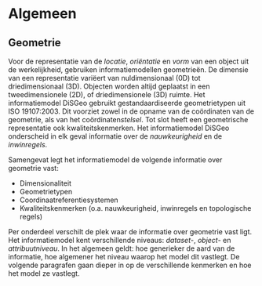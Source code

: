 # Algemeen

## Geometrie

Voor de representatie van de _locatie_, _oriëntatie_ en _vorm_ van een object uit de werkelijkheid, gebruiken informatiemodellen geometrieën. De dimensie van een representatie variëert van nuldimensionaal (0D) tot driedimensionaal (3D). Objecten worden altijd geplaatst in een tweedimensionele (2D), of driedimensionele (3D) ruimte. Het informatiemodel DiSGeo gebruikt gestandaardiseerde geometrietypen uit ISO 19107:2003. Dit voorziet zowel in de opname van de coördinaten van de geometrie, als van het coördinaten<i>stelsel</i>. Tot slot heeft een geometrische representatie ook kwaliteitskenmerken. Het informatiemodel DiSGeo onderscheid in elk geval informatie over de _nauwkeurigheid_ en de _inwinregels_.

Samengevat legt het informatiemodel de volgende informatie over geometrie vast:

 - Dimensionaliteit
 - Geometrietypen
 - Coordinaatreferentiesystemen
 - Kwaliteitskenmerken (o.a. nauwkeurigheid, inwinregels en topologische regels)

Per onderdeel verschilt de plek waar de informatie over geometrie vast ligt. Het informatiemodel kent verschillende niveaus: _dataset_-, _object_- en _attribuutniveau_. In het algemeen geldt: hoe generieker de aard van de informatie, hoe algemener het niveau waarop het model dit vastlegt. De volgende paragrafen gaan dieper in op de verschillende kenmerken en hoe het model ze vastlegt.